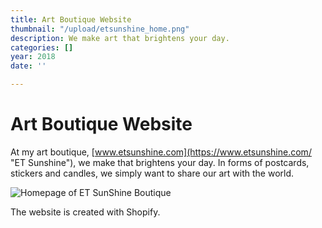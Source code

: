 ```yaml
---
title: Art Boutique Website
thumbnail: "/upload/etsunshine_home.png"
description: We make art that brightens your day.
categories: []
year: 2018
date: ''

---
```

# Art Boutique Website

At my art boutique, [www.etsunshine.com](https://www.etsunshine.com/ "ET Sunshine"), we make that brightens your day. In forms of postcards, stickers and candles, we simply want to share our art with the world.

![Homepage of ET SunShine Boutique](/upload/etsunshine_home.png "ET SunShine HomePage")

The website is created with Shopify.